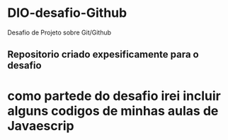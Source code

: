 # DIO-desafio-Github
Desafio de Projeto sobre Git/Github


## Repositorio criado expesificamente para o desafio

# como partede do desafio irei incluir alguns codigos de minhas aulas de Javaescrip
